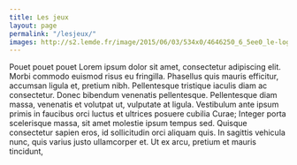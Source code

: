```yaml
---
title: Les jeux
layout: page
permalink: "/lesjeux/"
images: http://s2.lemde.fr/image/2015/06/03/534x0/4646250_6_5ee0_le-logo-de-steam-la-toute-puissante-plateforme_9ff558f221b7c68ce1e8246ba501f4a4.png
---
```


Pouet pouet pouet
Lorem ipsum dolor sit amet, consectetur adipiscing elit. Morbi commodo euismod risus eu fringilla. Phasellus quis mauris efficitur, accumsan ligula et, pretium nibh. Pellentesque tristique iaculis diam ac consectetur. Donec bibendum venenatis pellentesque. Pellentesque diam massa, venenatis et volutpat ut, vulputate at ligula. Vestibulum ante ipsum primis in faucibus orci luctus et ultrices posuere cubilia Curae; Integer porta scelerisque massa, sit amet molestie ipsum tempus sed. Quisque consectetur sapien eros, id sollicitudin orci aliquam quis. In sagittis vehicula nunc, quis varius justo ullamcorper et. Ut ex arcu, pretium et mauris tincidunt, 
